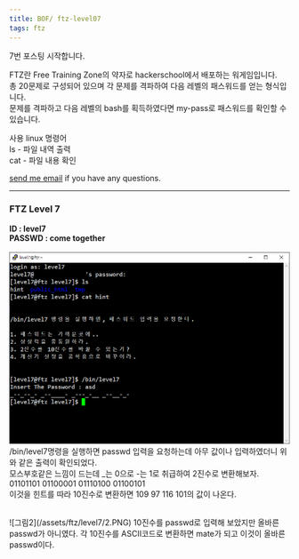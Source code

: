 ```yaml
---
title: BOF/ ftz-level07
tags: ftz
---
```


7번 포스팅 시작합니다.

FTZ란 Free Training Zone의 약자로 hackerschool에서 배포하는 워게임입니다.  
총 20문제로 구성되어 있으며 각 문제를 격파하여 다음 레벨의 패스워드를 얻는 형식입니다.  
문제를 격파하고 다음 레벨의 bash를 획득하였다면 my-pass로 패스워드를 확인할 수 있습니다.  

사용 linux 명령어  
ls - 파일 내역 출력  
cat - 파일 내용 확인  

[send me email](mailto:jewel7492@gmail.com) if you have any questions.

<!--more-->

---
### FTZ Level 7
**ID : level7**  
**PASSWD : come together**         
<br />
![그림1](/assets/ftz/level7/1.PNG)  
/bin/level7명령을 실행하면 passwd 입력을 요청하는데 아무 값이나 입력하였더니 위와 같은 출력이 확인되었다.  
모스부호같은 느낌이 드는데 _는 0으로 -는 1로 취급하여 2진수로 변환해보자.  
01101101 01100001 01110100 01100101  
이것을 힌트를 따라 10진수로 변환하면 109 97 116 101의 값이 나온다.  

<br />
![그림2](/assets/ftz/level7/2.PNG)  
10진수를 passwd로 입력해 보았지만 올바른 passwd가 아니였다.  
각 10진수를 ASCII코드로 변환하면 mate가 되고 이것이 올바른 passwd이다.   
